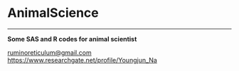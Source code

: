 # AnimalScience
***  
**Some SAS and R codes for animal scientist**  
  
ruminoreticulum@gmail.com  
https://www.researchgate.net/profile/Youngjun_Na
